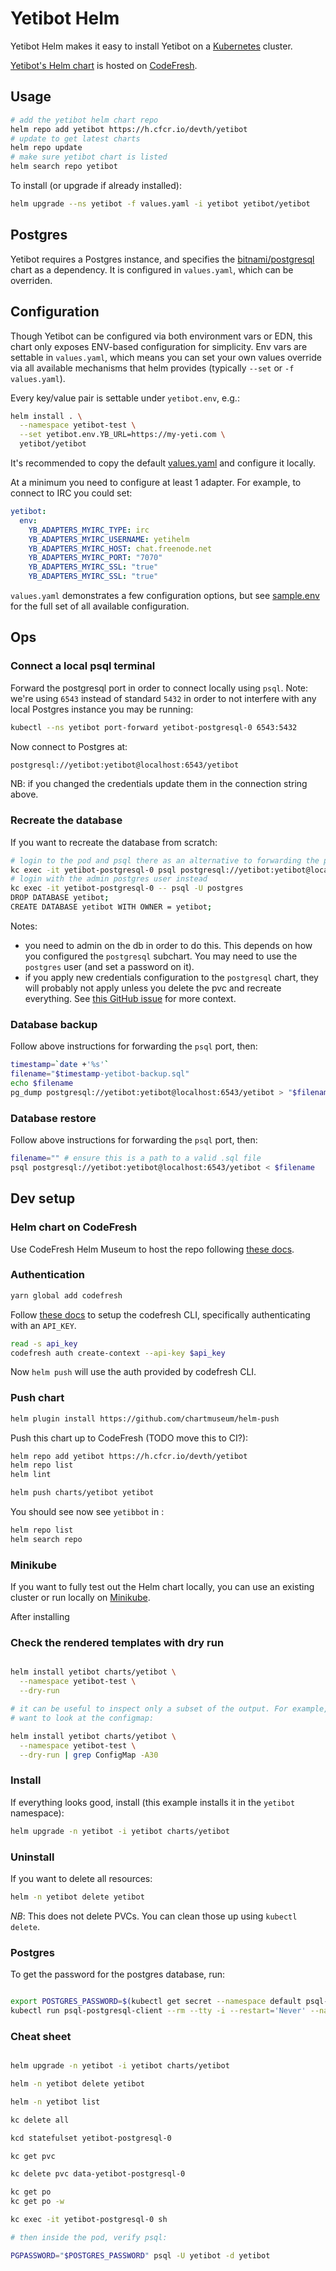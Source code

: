 # Yetibot Helm

Yetibot Helm makes it easy to install Yetibot on a
[Kubernetes](https://kubernetes.io/) cluster.

[Yetibot's Helm chart](https://g.codefresh.io/helm/charts/CF_HELM_YETIBOT/yetibot)
is hosted on [CodeFresh](https://codefresh.io).

## Usage

```bash
# add the yetibot helm chart repo
helm repo add yetibot https://h.cfcr.io/devth/yetibot
# update to get latest charts
helm repo update
# make sure yetibot chart is listed
helm search repo yetibot
```

To install (or upgrade if already installed):

```bash
helm upgrade --ns yetibot -f values.yaml -i yetibot yetibot/yetibot
```

## Postgres

Yetibot requires a Postgres instance, and specifies the
[bitnami/postgresql](https://github.com/bitnami/charts/tree/master/bitnami/postgresql/)
chart as a dependency. It is configured in `values.yaml`, which can be overriden.

## Configuration

Though Yetibot can be configured via both environment vars or EDN, this chart
only exposes ENV-based configuration for simplicity. Env vars are settable in
`values.yaml`, which means you can set your own values override via all
available mechanisms that helm provides (typically `--set` or `-f values.yaml`).

Every key/value pair is settable under `yetibot.env`, e.g.:

```bash
helm install . \
  --namespace yetibot-test \
  --set yetibot.env.YB_URL=https://my-yeti.com \
  yetibot/yetibot
```

It's recommended to copy the default [values.yaml](values.yaml) and configure it
locally.

At a minimum you need to configure at least 1 adapter. For example, to connect
to IRC you could set:

```yaml
yetibot:
  env:
    YB_ADAPTERS_MYIRC_TYPE: irc
    YB_ADAPTERS_MYIRC_USERNAME: yetihelm
    YB_ADAPTERS_MYIRC_HOST: chat.freenode.net
    YB_ADAPTERS_MYIRC_PORT: "7070"
    YB_ADAPTERS_MYIRC_SSL: "true"
    YB_ADAPTERS_MYIRC_SSL: "true"
```

`values.yaml` demonstrates a few configuration options, but see
[sample.env](https://github.com/yetibot/yetibot.core/blob/master/config/sample.env)
for the full set of all available configuration.

## Ops

### Connect a local psql terminal

Forward the postgresql port in order to connect locally using `psql`. Note:
we're using `6543` instead of standard `5432` in order to not interfere with any
local Postgres instance you may be running:

```bash
kubectl --ns yetibot port-forward yetibot-postgresql-0 6543:5432
```

Now connect to Postgres at:

```bash
postgresql://yetibot:yetibot@localhost:6543/yetibot
```

NB: if you changed the credentials update them in the connection string above.

### Recreate the database

If you want to recreate the database from scratch:

```bash
# login to the pod and psql there as an alternative to forwarding the port:
kc exec -it yetibot-postgresql-0 psql postgresql://yetibot:yetibot@localhost:5432/yetibot
# login with the admin postgres user instead
kc exec -it yetibot-postgresql-0 -- psql -U postgres
DROP DATABASE yetibot;
CREATE DATABASE yetibot WITH OWNER = yetibot;
```

Notes:

- you need to admin on the db in order to do this. This depends on how you
  configured the `postgresql` subchart. You may need to use the `postgres` user
  (and set a password on it).
- if you apply new credentials configuration to the `postgresql` chart, they
  will probably not apply unless you delete the pvc and recreate everything. See
  [this GitHub issue](https://github.com/helm/charts/issues/16251) for more
  context.

### Database backup

Follow above instructions for forwarding the `psql` port, then:

```bash
timestamp=`date +'%s'`
filename="$timestamp-yetibot-backup.sql"
echo $filename
pg_dump postgresql://yetibot:yetibot@localhost:6543/yetibot > "$filename"
```

### Database restore

Follow above instructions for forwarding the `psql` port, then:

```bash
filename="" # ensure this is a path to a valid .sql file
psql postgresql://yetibot:yetibot@localhost:6543/yetibot < $filename
```

## Dev setup

### Helm chart on CodeFresh

Use CodeFresh Helm Museum to host the repo following [these
docs](https://codefresh.io/docs/docs/new-helm/managed-helm-repository/).

### Authentication

```bash
yarn global add codefresh
```

Follow [these
docs](https://codefresh.io/codefresh-news/introducing-codefresh-cli/) to setup
the codefresh CLI, specifically authenticating with an `API_KEY`.

```bash
read -s api_key
codefresh auth create-context --api-key $api_key
```

Now `helm push` will use the auth provided by codefresh CLI.

### Push chart

```bash
helm plugin install https://github.com/chartmuseum/helm-push
```

Push this chart up to CodeFresh (TODO move this to CI?):

```bash
helm repo add yetibot https://h.cfcr.io/devth/yetibot
helm repo list
helm lint

helm push charts/yetibot yetibot
```

You should see now see `yetibbot` in :

```bash
helm repo list
helm search repo
```

### Minikube

If you want to fully test out the Helm chart locally, you can use an existing
cluster or run locally on
[Minikube](https://kubernetes.io/docs/tasks/tools/install-minikube/).

After installing


### Check the rendered templates with dry run

```bash

helm install yetibot charts/yetibot \
  --namespace yetibot-test \
  --dry-run

# it can be useful to inspect only a subset of the output. For example, if we
# want to look at the configmap:

helm install yetibot charts/yetibot \
  --namespace yetibot-test \
  --dry-run | grep ConfigMap -A30

```

### Install

If everything looks good, install (this example installs it in the `yetibot`
namespace):

```bash
helm upgrade -n yetibot -i yetibot charts/yetibot
```

### Uninstall

If you want to delete all resources:

```bash
helm -n yetibot delete yetibot
```

*NB*: This does not delete PVCs. You can clean those up using `kubectl delete`.

### Postgres

To get the password for the postgres database, run:

```bash

export POSTGRES_PASSWORD=$(kubectl get secret --namespace default psql-postgresql -o jsonpath="{.data.postgresql-password}" | base64 --decode)
kubectl run psql-postgresql-client --rm --tty -i --restart='Never' --namespace default --image docker.io/bitnami/postgresql:11.7.0-debian-10-r51 --env="PGPASSWORD=$POSTGRES_PASSWORD" --command -- psql --host psql-postgresql -U yetibot -d yetibot -p 5432

```

### Cheat sheet

```bash

helm upgrade -n yetibot -i yetibot charts/yetibot

helm -n yetibot delete yetibot

helm -n yetibot list

kc delete all

kcd statefulset yetibot-postgresql-0

kc get pvc

kc delete pvc data-yetibot-postgresql-0

kc get po
kc get po -w

kc exec -it yetibot-postgresql-0 sh

# then inside the pod, verify psql:

PGPASSWORD="$POSTGRES_PASSWORD" psql -U yetibot -d yetibot

```
